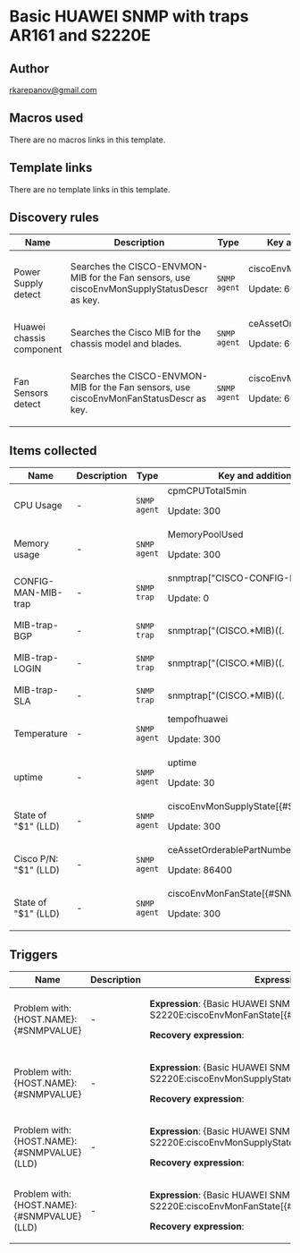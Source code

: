 # Basic HUAWEI SNMP with traps AR161 and S2220E

## Author

rkarepanov@gmail.com

## Macros used

There are no macros links in this template.

## Template links

There are no template links in this template.

## Discovery rules

|Name|Description|Type|Key and additional info|
|----|-----------|----|----|
|Power Supply detect|<p>Searches the CISCO-ENVMON-MIB for the Fan sensors, use ciscoEnvMonSupplyStatusDescr as key.</p>|`SNMP agent`|ciscoEnvMonSupplyStatusDescr<p>Update: 60</p>|
|Huawei chassis component|<p>Searches the Cisco MIB for the chassis model and blades.</p>|`SNMP agent`|ceAssetOrderablePartNumber<p>Update: 60</p>|
|Fan Sensors detect|<p>Searches the CISCO-ENVMON-MIB for the Fan sensors, use ciscoEnvMonFanStatusDescr as key.</p>|`SNMP agent`|ciscoEnvMonFanStatusDescr<p>Update: 60</p>|
## Items collected

|Name|Description|Type|Key and additional info|
|----|-----------|----|----|
|CPU Usage|<p>-</p>|`SNMP agent`|cpmCPUTotal5min<p>Update: 300</p>|
|Memory usage|<p>-</p>|`SNMP agent`|MemoryPoolUsed<p>Update: 300</p>|
|CONFIG-MAN-MIB-trap|<p>-</p>|`SNMP trap`|snmptrap["CISCO-CONFIG-MAN-MIB"]<p>Update: 0</p>|
|MIB-trap-BGP|<p>-</p>|`SNMP trap`|snmptrap["(CISCO.*MIB)((.|[[:space:]])*)(BGP)"]<p>Update: 0</p>|
|MIB-trap-LOGIN|<p>-</p>|`SNMP trap`|snmptrap["(CISCO.*MIB)((.|[[:space:]])*)(LOGIN)"]<p>Update: 0</p>|
|MIB-trap-SLA|<p>-</p>|`SNMP trap`|snmptrap["(CISCO.*MIB)((.|[[:space:]])*)(SLA)"]<p>Update: 0</p>|
|Temperature|<p>-</p>|`SNMP agent`|tempofhuawei<p>Update: 300</p>|
|uptime|<p>-</p>|`SNMP agent`|uptime<p>Update: 30</p>|
|State of "$1" (LLD)|<p>-</p>|`SNMP agent`|ciscoEnvMonSupplyState[{#SNMPVALUE}]<p>Update: 300</p>|
|Cisco P/N: "$1" (LLD)|<p>-</p>|`SNMP agent`|ceAssetOrderablePartNumber[{#SNMPVALUE}]<p>Update: 86400</p>|
|State of "$1" (LLD)|<p>-</p>|`SNMP agent`|ciscoEnvMonFanState[{#SNMPVALUE}]<p>Update: 300</p>|
## Triggers

|Name|Description|Expression|Priority|
|----|-----------|----------|--------|
|Problem with: {HOST.NAME}:{#SNMPVALUE}|<p>-</p>|<p>**Expression**: {Basic HUAWEI SNMP with traps AR161 and S2220E:ciscoEnvMonFanState[{#SNMPVALUE}].last()}>1</p><p>**Recovery expression**: </p>|high|
|Problem with: {HOST.NAME}:{#SNMPVALUE}|<p>-</p>|<p>**Expression**: {Basic HUAWEI SNMP with traps AR161 and S2220E:ciscoEnvMonSupplyState[{#SNMPVALUE}].last()}>6</p><p>**Recovery expression**: </p>|information|
|Problem with: {HOST.NAME}:{#SNMPVALUE} (LLD)|<p>-</p>|<p>**Expression**: {Basic HUAWEI SNMP with traps AR161 and S2220E:ciscoEnvMonSupplyState[{#SNMPVALUE}].last()}>6</p><p>**Recovery expression**: </p>|information|
|Problem with: {HOST.NAME}:{#SNMPVALUE} (LLD)|<p>-</p>|<p>**Expression**: {Basic HUAWEI SNMP with traps AR161 and S2220E:ciscoEnvMonFanState[{#SNMPVALUE}].last()}>1</p><p>**Recovery expression**: </p>|high|
